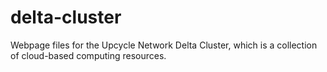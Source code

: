 # delta-cluster
Webpage files for the Upcycle Network Delta Cluster, which is a collection of cloud-based computing resources.
